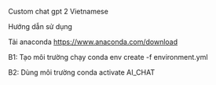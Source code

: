 Custom chat gpt 2 Vietnamese

Hướng dẫn sử dụng

Tải anaconda
https://www.anaconda.com/download

B1: Tạo môi trường chạy
conda env create -f environment.yml

B2: Dùng môi trường
conda activate AI_CHAT
